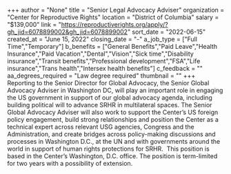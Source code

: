 +++
author = "None"
title = "Senior Legal Advocacy Adviser"
organization = "Center for Reproductive Rights"
location = "District of Columbia"
salary = "$139,000"
link = "https://reproductiverights.org/apply/?gh_jid=6078899002&gh_jid=6078899002"
sort_date = "2022-06-15"
created_at = "June 15, 2022"
closing_date = "-"
a_job_type = ["Full Time","Temporary"]
b_benefits = ["General Benefits","Paid Leave","Health Insurance","Paid Vacation","Dental","Vision","Sick time","Disability insurance","Transit benefits","Professional development","FSA","Life insurance","Trans health","Intersex health benefits"]
c_feedback = ""
aa_degrees_required = "Law degree required"
thumbnail = ""
+++
Reporting to the Senior Director for Global Advocacy, the Senior Global Advocacy Adviser in Washington DC, will play an important role in engaging the US government in support of our global advocacy agenda, including building political will to advance SRHR in multilateral spaces. The Senior Global Advocacy Adviser will also work to support the Center’s US foreign policy engagement, build strong relationships and position the Center as a technical expert across relevant USG agencies, Congress and the Administration, and create bridges across policy-making discussions and processes in Washington D.C., at the UN and with governments around the world in support of human rights protections for SRHR.  This position is based in the Center’s Washington, D.C. office. The position is term-limited for two years with a possibility of extension.